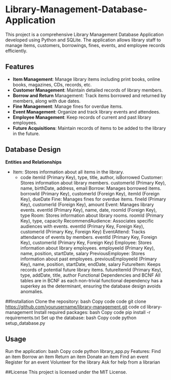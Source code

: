 # Library-Management-Database-Application
This project is a comprehensive Library Management Database Application developed using Python and SQLite. The application allows library staff to manage items, customers, borrowings, fines, events, and employee records efficiently.
## Features
- **Item Management**: Manage library items including print books, online books, magazines, CDs, records, etc.
- **Customer Management**: Maintain detailed records of library members.
- **Borrow and Return** Management: Track items borrowed and returned by members, along with due dates.
- **Fine Management**: Manage fines for overdue items.
- **Event Management**: Organize and track library events and attendees.
- **Employee Management**: Keep records of current and past library employees.
- **Future Acquisitions**: Maintain records of items to be added to the library in the future.
## Database Design
**Entities and Relationships**
- Item: Stores information about all items in the library.
  - code itemId (Primary Key), type, title, author, isBorrowed
Customer: Stores information about library members.
customerId (Primary Key), name, birthDate, address, email
Borrow: Manages borrowed items.
borrowId (Primary Key), customerId (Foreign Key), itemId (Foreign Key), dueDate
Fine: Manages fines for overdue items.
fineId (Primary Key), customerId (Foreign Key), amount
Event: Manages library events.
eventId (Primary Key), name, date, roomId (Foreign Key), type
Room: Stores information about library rooms.
roomId (Primary Key), type, capacity
RecommendAudience: Associates specific audiences with events.
eventId (Primary Key, Foreign Key), customerId (Primary Key, Foreign Key)
EventAttend: Tracks attendance of events by members.
eventId (Primary Key, Foreign Key), customerId (Primary Key, Foreign Key)
Employee: Stores information about library employees.
employeeId (Primary Key), name, position, startDate, salary
PreviousEmployee: Stores information about past employees.
previousEmployeeId (Primary Key), name, position, startDate, endDate, salary
FutureItem: Keeps records of potential future library items.
futureItemId (Primary Key), type, addDate, title, author
Functional Dependencies and BCNF
All tables are in BCNF as each non-trivial functional dependency has a superkey as the determinant, ensuring the database design avoids anomalies.

##Installation
Clone the repository:
bash
Copy code
code git clone https://github.com/yourusername/library-management.git
code cd library-management
Install required packages:
bash
Copy code
pip install -r requirements.txt
Set up the database:
bash
Copy code
python setup_database.py
## Usage
Run the application:
bash
Copy code
python library_app.py
Features:
Find an item
Borrow an item
Return an item
Donate an item
Find an event
Register for an event
Volunteer for the library
Ask for help from a librarian

##License
This project is licensed under the MIT License.
